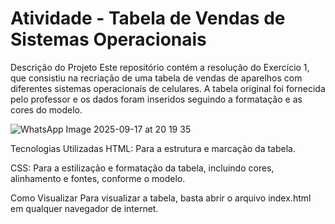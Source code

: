 # Atividade - Tabela de Vendas de Sistemas Operacionais
Descrição do Projeto
Este repositório contém a resolução do Exercício 1, que consistiu na recriação de uma tabela de vendas de aparelhos com diferentes sistemas operacionais de celulares. A tabela original foi fornecida pelo professor e os dados foram inseridos seguindo a formatação e as cores do modelo.

![WhatsApp Image 2025-09-17 at 20 19 35](https://github.com/user-attachments/assets/ec915382-7aed-4706-aeb6-b19c54dda7bd)


Tecnologias Utilizadas
HTML: Para a estrutura e marcação da tabela.

CSS: Para a estilização e formatação da tabela, incluindo cores, alinhamento e fontes, conforme o modelo.

Como Visualizar
Para visualizar a tabela, basta abrir o arquivo index.html em qualquer navegador de internet.
